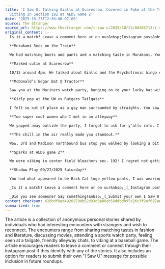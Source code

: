 ```yaml
---
title: 'I Saw U: Talking Giallo at Scarecrow, Covered in Puke at the Tractor, and
  Sitting in Section 192 at ALDS Game 2'
date: '2025-10-23T12:30:00-07:00'
source: The Stranger
source_url: https://www.thestranger.com/i-saw-u/2025/10/23/80286713/i-saw-u-talking-giallo-at-scarecrow-covered-in-puke-at-the-tractor-and-sitting-in-section-192-at-alds-game-2
original_content: |-
  Is it a match? Leave a comment here or on our&nbsp;Instagram post&nbsp;to connect! by Anonymous

  **Murakami Recs on the Train**

  We had matching boots and pants and a matching taste in Murakami. You were also very cute. Want to chat more?

  **Masked cutie at Scarecrow**

  10/15 around 4pm. We talked about Giallo and the Psychotronic bingo challenge. Talk more about movies together?

  **McDonald’s Edgar Bat @ Tractor**

  Saw you at the Mariners watch party, hanging on to your lucky bat with vomit in your lap. I love a man who can’t hold his liquor.

  **Girly pop at the UW vs Rutgers Tailgate**

  I felt so out of place as a gay man surrounded by straights. You saw me, we locked eyes and then you played the gayest music. I felt seen. Thank u \<33

  **Two super cool women who I met in an alleyway**

  We yapped away outside the party, I forgot to ask for y'alls info. I had a less cool septum ring and leather jacket. Let's be friends!

  **The chill in the air really made you standout.**

  Wow, 3rd and Madison northbound bus stop you walked by looking a bit chilly with no shirt, hope you didn’t get a chest cold. Thanks for the look back.

  **Sparks at ALDS game 2**

  We were vibing in center field bleachers sec. 192! I regret not getting your name after such a great game. You were so cute and funny.

  **Shadow Play 09/27/2025 Saturday**

  You had what appeared to be Back Cat logo yellow pants, I was wearing black, lets to get coffee?

  _Is it a match? Leave a comment here or on our&nbsp;_[_Instagram post_](https://www.instagram.com/p/DQKd4SrE5hE/?img_index=1)&nbsp;_to connect!_

  _Did you see someone? Say something!&nbsp;_[_Submit your own I Saw U message here_](https://www.thestranger.com/isawu)_&nbsp;and maybe we'll include it in the next roundup!_
content_checksum: 61bbdf0ed49200790b52d93d3a80eb58ddbd095b26c3f9af697a620237622509
summarized: true
---
```


The article is a collection of anonymous personal stories shared by individuals who had interesting encounters with strangers and wish to reconnect. The encounters range from sharing matching tastes in fashion and literature, discussing movies, attending a sports watch party, feeling seen at a tailgate, friendly alleyway chats, to vibing at a baseball game. The article encourages readers to leave a comment or connect through their Instagram post if they identify with any of the stories. It also includes an option for readers to submit their own "I Saw U" message for possible inclusion in future roundups.